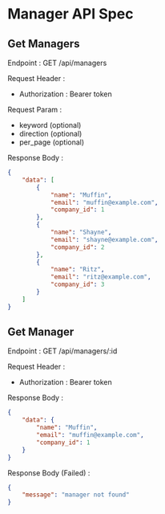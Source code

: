 # Manager API Spec

## Get Managers

Endpoint : GET /api/managers

Request Header :
- Authorization : Bearer token

Request Param :
- keyword (optional)
- direction (optional)
- per_page (optional)

Response Body :

```json
{
    "data": [
        {
            "name": "Muffin",
            "email": "muffin@example.com",
            "company_id": 1
        },
        {
            "name": "Shayne",
            "email": "shayne@example.com",
            "company_id": 2
        },
        {
            "name": "Ritz",
            "email": "ritz@example.com",
            "company_id": 3
        }
    ]
}
```

## Get Manager

Endpoint : GET /api/managers/:id

Request Header :
- Authorization : Bearer token

Response Body :

```json
{
    "data": {
        "name": "Muffin",
        "email": "muffin@example.com",
        "company_id": 1
    }
}
```

Response Body (Failed) :

```json
{
    "message": "manager not found"
}
```
